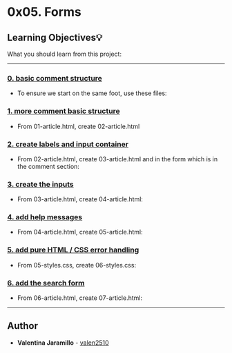 # 0x05. Forms

## Learning Objectives:bulb:
What you should learn from this project:

---

### [0. basic comment structure](./01-article.html)
* To ensure we start on the same foot, use these files:


### [1. more comment basic structure](./02-article.html)
* From 01-article.html, create 02-article.html


### [2. create labels and input container](./03-styles.css)
* From 02-article.html, create 03-article.html and in the form which is in the comment section:


### [3. create the inputs](./04-article.html)
* From 03-article.html, create 04-article.html:


### [4. add help messages](./05-article.html)
* From 04-article.html, create 05-article.html:


### [5. add pure HTML / CSS error handling](./06-styles.css)
* From 05-styles.css, create 06-styles.css:


### [6. add the search form](./07-article.html)
* From 06-article.html, create 07-article.html:

---

## Author
* **Valentina Jaramillo** - [valen2510](https://github.com/valen2510)

